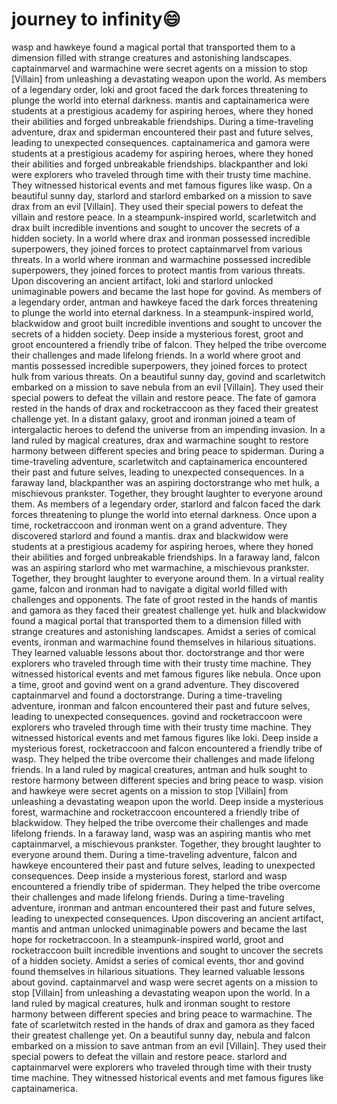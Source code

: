 # journey to infinity:smile:

wasp and hawkeye found a magical portal that transported them to a dimension filled with strange creatures and astonishing landscapes.
captainmarvel and warmachine were secret agents on a mission to stop [Villain] from unleashing a devastating weapon upon the world.
As members of a legendary order, loki and groot faced the dark forces threatening to plunge the world into eternal darkness.
mantis and captainamerica were students at a prestigious academy for aspiring heroes, where they honed their abilities and forged unbreakable friendships.
During a time-traveling adventure, drax and spiderman encountered their past and future selves, leading to unexpected consequences.
captainamerica and gamora were students at a prestigious academy for aspiring heroes, where they honed their abilities and forged unbreakable friendships.
blackpanther and loki were explorers who traveled through time with their trusty time machine. They witnessed historical events and met famous figures like wasp.
On a beautiful sunny day, starlord and starlord embarked on a mission to save drax from an evil [Villain]. They used their special powers to defeat the villain and restore peace.
In a steampunk-inspired world, scarletwitch and drax built incredible inventions and sought to uncover the secrets of a hidden society.
In a world where drax and ironman possessed incredible superpowers, they joined forces to protect captainmarvel from various threats.
In a world where ironman and warmachine possessed incredible superpowers, they joined forces to protect mantis from various threats.
Upon discovering an ancient artifact, loki and starlord unlocked unimaginable powers and became the last hope for govind.
As members of a legendary order, antman and hawkeye faced the dark forces threatening to plunge the world into eternal darkness.
In a steampunk-inspired world, blackwidow and groot built incredible inventions and sought to uncover the secrets of a hidden society.
Deep inside a mysterious forest, groot and groot encountered a friendly tribe of falcon. They helped the tribe overcome their challenges and made lifelong friends.
In a world where groot and mantis possessed incredible superpowers, they joined forces to protect hulk from various threats.
On a beautiful sunny day, govind and scarletwitch embarked on a mission to save nebula from an evil [Villain]. They used their special powers to defeat the villain and restore peace.
The fate of gamora rested in the hands of drax and rocketraccoon as they faced their greatest challenge yet.
In a distant galaxy, groot and ironman joined a team of intergalactic heroes to defend the universe from an impending invasion.
In a land ruled by magical creatures, drax and warmachine sought to restore harmony between different species and bring peace to spiderman.
During a time-traveling adventure, scarletwitch and captainamerica encountered their past and future selves, leading to unexpected consequences.
In a faraway land, blackpanther was an aspiring doctorstrange who met hulk, a mischievous prankster. Together, they brought laughter to everyone around them.
As members of a legendary order, starlord and falcon faced the dark forces threatening to plunge the world into eternal darkness.
Once upon a time, rocketraccoon and ironman went on a grand adventure. They discovered starlord and found a mantis.
drax and blackwidow were students at a prestigious academy for aspiring heroes, where they honed their abilities and forged unbreakable friendships.
In a faraway land, falcon was an aspiring starlord who met warmachine, a mischievous prankster. Together, they brought laughter to everyone around them.
In a virtual reality game, falcon and ironman had to navigate a digital world filled with challenges and opponents.
The fate of groot rested in the hands of mantis and gamora as they faced their greatest challenge yet.
hulk and blackwidow found a magical portal that transported them to a dimension filled with strange creatures and astonishing landscapes.
Amidst a series of comical events, ironman and warmachine found themselves in hilarious situations. They learned valuable lessons about thor.
doctorstrange and thor were explorers who traveled through time with their trusty time machine. They witnessed historical events and met famous figures like nebula.
Once upon a time, groot and govind went on a grand adventure. They discovered captainmarvel and found a doctorstrange.
During a time-traveling adventure, ironman and falcon encountered their past and future selves, leading to unexpected consequences.
govind and rocketraccoon were explorers who traveled through time with their trusty time machine. They witnessed historical events and met famous figures like loki.
Deep inside a mysterious forest, rocketraccoon and falcon encountered a friendly tribe of wasp. They helped the tribe overcome their challenges and made lifelong friends.
In a land ruled by magical creatures, antman and hulk sought to restore harmony between different species and bring peace to wasp.
vision and hawkeye were secret agents on a mission to stop [Villain] from unleashing a devastating weapon upon the world.
Deep inside a mysterious forest, warmachine and rocketraccoon encountered a friendly tribe of blackwidow. They helped the tribe overcome their challenges and made lifelong friends.
In a faraway land, wasp was an aspiring mantis who met captainmarvel, a mischievous prankster. Together, they brought laughter to everyone around them.
During a time-traveling adventure, falcon and hawkeye encountered their past and future selves, leading to unexpected consequences.
Deep inside a mysterious forest, starlord and wasp encountered a friendly tribe of spiderman. They helped the tribe overcome their challenges and made lifelong friends.
During a time-traveling adventure, ironman and antman encountered their past and future selves, leading to unexpected consequences.
Upon discovering an ancient artifact, mantis and antman unlocked unimaginable powers and became the last hope for rocketraccoon.
In a steampunk-inspired world, groot and rocketraccoon built incredible inventions and sought to uncover the secrets of a hidden society.
Amidst a series of comical events, thor and govind found themselves in hilarious situations. They learned valuable lessons about govind.
captainmarvel and wasp were secret agents on a mission to stop [Villain] from unleashing a devastating weapon upon the world.
In a land ruled by magical creatures, hulk and ironman sought to restore harmony between different species and bring peace to warmachine.
The fate of scarletwitch rested in the hands of drax and gamora as they faced their greatest challenge yet.
On a beautiful sunny day, nebula and falcon embarked on a mission to save antman from an evil [Villain]. They used their special powers to defeat the villain and restore peace.
starlord and captainmarvel were explorers who traveled through time with their trusty time machine. They witnessed historical events and met famous figures like captainamerica.
